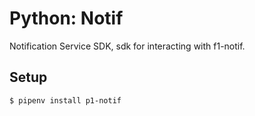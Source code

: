 # Python: Notif

Notification Service SDK, sdk for interacting with f1-notif.

## Setup

```sh
$ pipenv install p1-notif
```
